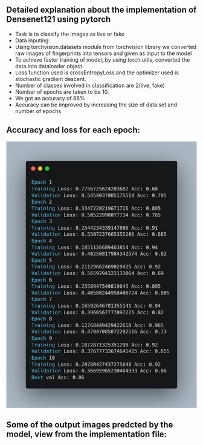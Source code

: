 ## Detailed explanation about the implementation of Densenet121 using pytorch

+ Task is to classify the images as live or fake
+ Data inputing:
+ Using torchvision.datasets module from torchvision library we converted raw images of fingerprints into tensors and given as input to the model
+ To achieve faster training of model, by using torch.utils, converted the data into dataloader object.
+ Loss function used is crossEntropyLoss and the optimizer used is stochastic gradient descent.
+ Number of classes involved in classification are 2(live, fake)
+ Number of epochs are taken to be 10.
+ We got an accuracy of 86%
+ Accuracy can be improved by increasing the size of data set and number of epochs

## Accuracy and loss for each epoch:
![](https://github.com/sireeshdevaraj/Image-attack-detection-with-enhancement/blob/master/assets/carbon.png)

## Some of the output images predcted by the model, view from the implementation file:
[](https://github.com/sireeshdevaraj/Image-attack-detection-with-enhancement/blob/31fc695cda3bd9f69f130322963019db62162d1e/Densenet121.ipynb)

